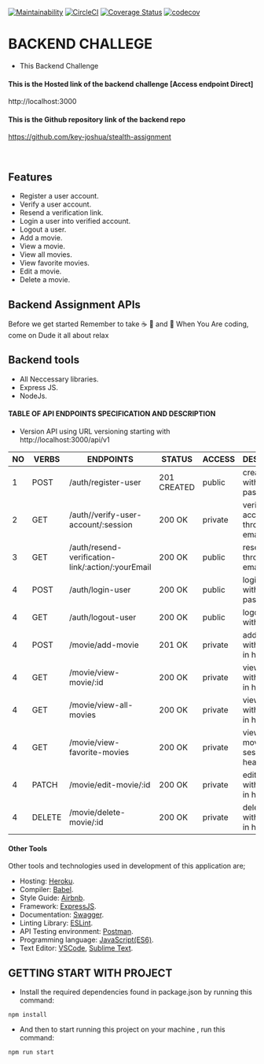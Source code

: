 [![Maintainability](https://api.codeclimate.com/v1/badges/08d9a491857b1935000e/maintainability)](https://codeclimate.com/github/key-joshua/neotechsolutions-backend-assignment/maintainability)
[![CircleCI](https://circleci.com/gh/key-joshua/neotechsolutions-backend-assignment/tree/develop.svg?style=svg)](https://circleci.com/gh/key-joshua/neotechsolutions-backend-assignment/tree/develop)
[![Coverage Status](https://coveralls.io/repos/github/key-joshua/neotechsolutions-backend-assignment/badge.svg?branch=develop)](https://coveralls.io/github/key-joshua/neotechsolutions-backend-assignment?branch=develop)
[![codecov](https://codecov.io/gh/key-joshua/neotechsolutions-backend-assignment/branch/develop/graph/badge.svg?token=7ZU0CSQJQD)](https://codecov.io/gh/key-joshua/neotechsolutions-backend-assignment)

# BACKEND CHALLEGE

- This Backend Challenge

#### This is the Hosted link of the backend challenge [Access endpoint Direct]

http://localhost:3000

#### This is the Github repository link of the backend repo 

https://github.com/key-joshua/stealth-assignment

<br>

## Features

- Register a user account.
- Verify a user account.
- Resend a verification link.
- Login a user into verified account.
- Logout a user.
- Add a movie.
- View a movie.
- View all movies.
- View favorite movies.
- Edit a movie.
- Delete a movie.

## Backend Assignment APIs

Before we get started Remember to take  :coffee:   :pizza:  and :dancer:   When You Are coding, come on Dude it all about relax

## Backend tools

 - All Neccessary libraries.
 - Express JS.
 - NodeJs.


#### TABLE OF API ENDPOINTS SPECIFICATION AND DESCRIPTION

- Version API using URL versioning starting with http://localhost:3000/api/v1  


|NO  | VERBS  |                    ENDPOINTS                       |    STATUS    |   ACCESS |              DESCRIPTION                     |
|----|--------|----------------------------------------------------|--------------|----------|----------------------------------------------|
| 1  | POST   | /auth/register-user                                | 201 CREATED  | public   | create a user with email and password        |
| 2  | GET    | /auth//verify-user-account/:session                | 200 OK       | private  | verify user account through emailed link     |
| 3  | GET    | /auth/resend-verification-link/:action/:yourEmail  | 200 OK       | public   | resend link through user email               |
| 4  | POST   | /auth/login-user                                   | 200 OK       | public   | login a user with email and password         |
| 4  | GET    | /auth/logout-user                                  | 200 OK       | public   | logout a user with session                   |
| 4  | POST   | /movie/add-movie                                   | 201 OK       | private  | add movie with session in header             |
| 4  | GET    | /movie/view-movie/:id                              | 200 OK       | private  | view movie with session in header            |
| 4  | GET    | /movie/view-all-movies                             | 200 OK       | private  | view all movie with session in header        |
| 4  | GET    | /movie/view-favorite-movies                        | 200 OK       | private  | view favorite movies with session in header  |
| 4  | PATCH  | /movie/edit-movie/:id                              | 200 OK       | private  | edit movie with session in header            |
| 4  | DELETE | /movie/delete-movie/:id                            | 200 OK       | private  | delete movie with session in header          |


#### Other Tools

Other tools and technologies used in development of this application are;
- Hosting: [Heroku](https://heroku.com/).
- Compiler: [Babel](https://babeljs.io/).
- Style Guide: [Airbnb](https://airbnb.io/projects/javascript/).
- Framework: [ExpressJS](http://expressjs.com/).
- Documentation: [Swagger](https://swagger.io/).
- Linting Library: [ESLint](https://eslint.org/).
- API Testing environment: [Postman](https://www.getpostman.com).
- Programming language: [JavaScript(ES6)](https://developer.mozilla.org/en-US/docs/Web/JavaScript/).
- Text Editor: [VSCode](https://code.visualstudio.com), [Sublime Text](https://www.sublimetext.com/).

## GETTING START WITH PROJECT

- Install the required dependencies found in package.json by running this command:
 ```
npm install
 ```
- And then to start running  this project on your machine , run this command:
 ```
npm run start
 ```

